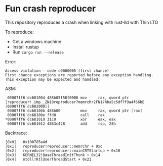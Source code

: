 # Fun crash reproducer

This repository reproduces a crash when linking with rust-lld with Thin LTO

To reproduce:

- Get a windows machine
- Install rustup
- Run `cargo run --release`

Error:

```
Access violation - code c0000005 (first chance)
First chance exceptions are reported before any exception handling.
This exception may be expected and handled.
```

ASM:

```
 00007ff6`dc681004 488b05f50f0000 mov     rax, qword ptr [reproducer!_imp__ZN10reproducer7memrchr2FN17hba5c5df7f9a4f66bE (00007ff6`dc682000)]
 00007ff6`dc68100b 488b00         mov     rax, qword ptr [rax]
 00007ff6`dc68100e ffd0           call    rax
*00007ff6`dc681010 31c0           xor     eax, eax
 00007ff6`dc681012 4883c428       add     rsp, 28h
```

Backtrace:

```
[0x0]   0x100785a4d
[0x1]   reproducer!reproducer::memrchr + 0xc
[0x2]   reproducer!reproducer::mainCRTStartup + 0x10
[0x3]   KERNEL32!BaseThreadInitThunk + 0x14
[0x4]   ntdll!RtlUserThreadStart + 0x21
```
